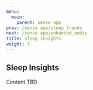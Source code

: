 ```yaml
---
menu:
  main:
    parent: sense app
prev: /sense app/sleep_trends
next: /sense app/enhanced_audio
title: sleep insights
weight: 7
---
```


## Sleep Insights


Content TBD
